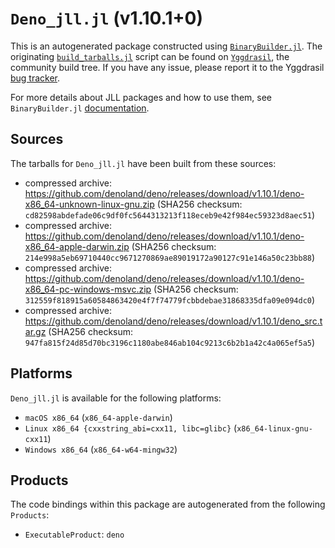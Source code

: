 # `Deno_jll.jl` (v1.10.1+0)

This is an autogenerated package constructed using [`BinaryBuilder.jl`](https://github.com/JuliaPackaging/BinaryBuilder.jl). The originating [`build_tarballs.jl`](https://github.com/JuliaPackaging/Yggdrasil/blob/dea7c3fadad16281ead2427f7ab9b32f1c8cb664/D/Deno/build_tarballs.jl) script can be found on [`Yggdrasil`](https://github.com/JuliaPackaging/Yggdrasil/), the community build tree.  If you have any issue, please report it to the Yggdrasil [bug tracker](https://github.com/JuliaPackaging/Yggdrasil/issues).

For more details about JLL packages and how to use them, see `BinaryBuilder.jl` [documentation](https://juliapackaging.github.io/BinaryBuilder.jl/dev/jll/).

## Sources

The tarballs for `Deno_jll.jl` have been built from these sources:

* compressed archive: https://github.com/denoland/deno/releases/download/v1.10.1/deno-x86_64-unknown-linux-gnu.zip (SHA256 checksum: `cd82598abdefade06c9df0fc5644313213f118eceb9e42f984ec59323d8aec51`)
* compressed archive: https://github.com/denoland/deno/releases/download/v1.10.1/deno-x86_64-apple-darwin.zip (SHA256 checksum: `214e998a5eb69710440cc9671270869ae89019172a90127c91e146a50c23bb88`)
* compressed archive: https://github.com/denoland/deno/releases/download/v1.10.1/deno-x86_64-pc-windows-msvc.zip (SHA256 checksum: `312559f818915a60584863420e4f7f74779fcbbdebae31868335dfa09e094dc0`)
* compressed archive: https://github.com/denoland/deno/releases/download/v1.10.1/deno_src.tar.gz (SHA256 checksum: `947fa815f24d85d70bc3196c1180abe846ab104c9213c6b2b1a42c4a065ef5a5`)

## Platforms

`Deno_jll.jl` is available for the following platforms:

* `macOS x86_64` (`x86_64-apple-darwin`)
* `Linux x86_64 {cxxstring_abi=cxx11, libc=glibc}` (`x86_64-linux-gnu-cxx11`)
* `Windows x86_64` (`x86_64-w64-mingw32`)

## Products

The code bindings within this package are autogenerated from the following `Products`:

* `ExecutableProduct`: `deno`
